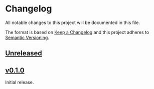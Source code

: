 # Changelog
All notable changes to this project will be documented in this file.

The format is based on [Keep a Changelog](http://keepachangelog.com/en/1.0.0/)
and this project adheres to [Semantic Versioning](http://semver.org/spec/v2.0.0.html).

## [Unreleased]

## [v0.1.0]
Initial release.

[Unreleased]: https://github.com/laysakura/trie-rs/compare/v0.1.0...HEAD
[v0.1.0]: https://github.com/laysakura/trie-rs/compare/699e53d...v0.1.0
